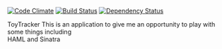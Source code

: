 [![Code Climate](https://codeclimate.com/github/ryknow/toy_tracker.png)](https://codeclimate.com/github/ryknow/toy_tracker)  [![Build Status](https://travis-ci.org/ryknow/toy_tracker.png?branch=master)](https://travis-ci.org/ryknow/toy_tracker)  [![Dependency Status](https://gemnasium.com/ryknow/toy_tracker.png)](https://gemnasium.com/ryknow/toy_tracker)

ToyTracker
This is an application to give me an opportunity to play with some things including  
HAML and Sinatra
